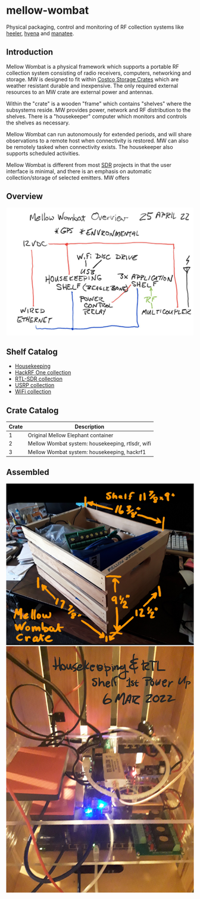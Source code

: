 # mellow-wombat
Physical packaging, control and monitoring of RF collection systems like [heeler](https://github.com/guycole/mellow-heeler), [hyena](https://github.com/guycole/mellow-hyena) and [manatee](https://github.com/guycole/mellow-manatee).

## Introduction
Mellow Wombat is a physical framework which supports a portable RF collection system consisting of radio receivers, computers, networking and storage.  MW is designed to fit within [Costco Storage Crates](https://www.costco.com/greenmade-12-gallon-storage-bin%2c-4-pack.product.4000229972.html) which are weather resistant durable and inexpensive.  The only required external resources to an MW crate are external power and antennas.

Within the "crate" is a wooden "frame" which contains "shelves" where the subsystems reside.  MW provides power, network and RF distribution to the shelves.  There is a "housekeeper" computer which monitors and controls the shelves as necessary.

Mellow Wombat can run autonomously for extended periods, and will share observations to a remote host when connectivity is restored.  MW can also be remotely tasked when connectivity exists.  The housekeeper also supports scheduled activities.  

Mellow Wombat is different from most [SDR](https://en.wikipedia.org/wiki/Software-defined_radio) projects in that the user interface is minimal, and there is an emphasis on automatic collection/storage of selected emitters.  MW offers 

## Overview
![overview](https://github.com/guycole/mellow-wombat/blob/main/grafix/overview.png)

## Shelf Catalog
+ [Housekeeping](https://github.com/guycole/mellow-wombat/blob/main/housekeeping/README.md)
+ [HackRF One collection](https://github.com/guycole/mellow-wombat/tree/main/hackrf1/README.md)
+ [RTL-SDR collection](https://github.com/guycole/mellow-wombat/tree/main/rtlsdr/README.md)
+ [USRP collection](https://github.com/guycole/mellow-wombat/tree/main/usrp1/README.md)
+ [WiFi collection](https://github.com/guycole/mellow-wombat/tree/main/wifi/README.md)

## Crate Catalog
| Crate | Description                                      |
| ----- | ------------------------------------------------ |
|     1 | Original Mellow Elephant container               |
|     2 | Mellow Wombat system: housekeeping, rtlsdr, wifi |
|     3 | Mellow Wombat system: housekeeping, hackrf1      |

## Assembled
![dimensions](https://github.com/guycole/mellow-wombat/blob/main/grafix/crate_dimensions.png)
![first_power](https://github.com/guycole/mellow-wombat/blob/main/grafix/first_power.png)
